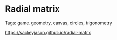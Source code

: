 # Radial matrix

Tags: game, geometry, canvas, circles, trigonometry

https://sackeyjason.github.io/radial-matrix
